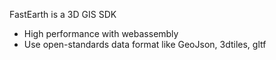 
FastEarth is a 3D GIS SDK

- High performance with webassembly
- Use open-standards data format like GeoJson, 3dtiles, gltf

